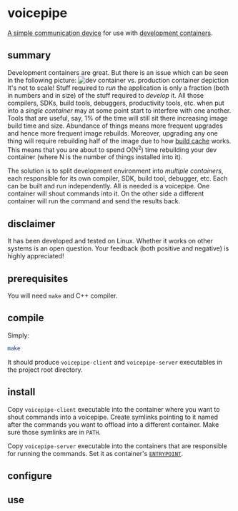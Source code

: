 # voicepipe

[A simple communication device](https://en.wikipedia.org/wiki/Speaking_tube)
for use with
[development containers](https://containers.dev).

## summary

Development containers are great.
But there is an issue which can be seen in the following picture:
![dev container vs. production container depiction](https://containers.dev/img/dev-container-stages.png)
It's not to scale!
Stuff required to _run_ the application is only a fraction (both in numbers and in size) of the stuff required to _develop_ it.
All those compilers, SDKs, build tools, debuggers, productivity tools, etc.
when put into a _single container_ may at some point start to interfere with one another.
Tools that are useful, say, 1% of the time will still sit there increasing image build time and size.
Abundance of things means more frequent upgrades and hence more frequent image rebuilds.
Moreover, upgrading any one thing will require rebuilding half of the image
due to how [build cache](https://docs.docker.com/build/cache/) works.
This means that you are about to spend O(N<sup>2</sup>) time rebuilding your dev container
(where N is the number of things installed into it).

The solution is to split development environment into _multiple containers_,
each responsible for its own compiler, SDK, build tool, debugger, etc.
Each can be built and run independently.
All is needed is a voicepipe.
One container will shout commands into it.
On the other side a different container will run the command and send the results back.

## disclaimer

It has been developed and tested on Linux.
Whether it works on other systems is an open question.
Your feedback (both positive and negative) is highly appreciated!

## prerequisites

You will need `make` and C++ compiler.

## compile

Simply:
```bash
make
```
It should produce `voicepipe-client` and `voicepipe-server` executables in the project root directory.

## install

Copy `voicepipe-client` executable into the container where you want to shout commands into a voicepipe.
Create symlinks pointing to it named after the commands you want to offload into a different container.
Make sure those symlinks are in `PATH`.

Copy `voicepipe-server` executable into the containers that are responsible for running the commands.
Set it as container's [`ENTRYPOINT`](https://docs.docker.com/reference/dockerfile/#entrypoint).

## configure

## use

